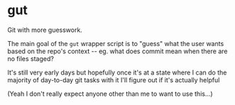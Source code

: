 gut
===

Git with more guesswork.

The main goal of the `gut` wrapper script is to "guess" what the user wants
based on the repo's context -- eg. what does commit mean when there are no files
staged?

It's still very early days but hopefully once it's at a state where I can do the
majority of day-to-day git tasks with it I'll figure out if it's actually
helpful

(Yeah I don't really expect anyone other than me to want to use this...)

